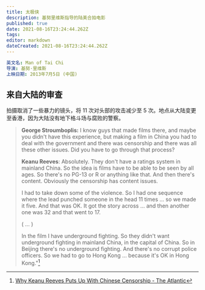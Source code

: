 ```yaml
---
title: 太极侠
description: 基努里维斯指导的陆美合拍电影
published: true
date: 2021-08-16T23:24:44.262Z
tags: 
editor: markdown
dateCreated: 2021-08-16T23:24:44.262Z
---
```


```YAML
英文名: Man of Tai Chi
导演: 基努·里维斯
上映日期: 2013年7月5日 (中国)
```

## 来自大陆的审查

拍摄取消了一些暴力的镜头，将 11 次对头部的攻击减少至 5 次。地点从大陆变更至香港，因为大陆没有地下格斗场与腐败的警察。

> **George Stroumboplis:** I know guys that made films there, and maybe you didn't have this experience, but making a film in China you had to deal with the government and there was censorship and there was all these other issues. Did you have to go through that process?
> 
> **Keanu Reeves**: Absolutely. They don't have a ratings system in mainland China. So the idea is films have to be able to be seen by all ages. So there's no PG-13 or R or anything like that. And then there's content. Obviously the censorship has content issues.
> 
> I had to take down some of the violence. So I had one sequence where the lead punched someone in the head 11 times ... so we made it five. And that was OK. It got the story across ... and then another one was 32 and that went to 17.
> 
> ( ... )
> 
> In the film I have underground fighting. So they didn't want underground fighting in mainland China, in the capital of China. So in Beijing there's no underground fighting. And there's no corrupt police officers. So we had to go to Hong Kong ... because it's OK in Hong Kong."[^wkrpuwcc]

[^wkrpuwcc]: [Why Keanu Reeves Puts Up With Chinese Censorship - The Atlantic](https://web.archive.org/web/20210304074615if_/https://www.theatlantic.com/china/archive/2013/11/why-keanu-reeves-puts-up-with-chinese-censorship/281040/)
